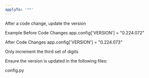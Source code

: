 ```yaml
---
applyTo: '**'
---
```

After a code change, update the version 

Example
Before Code Changes
app.config['VERSION'] = "0.224.072"

After Code Changes
app.config['VERSION'] = "0.224.073"

Only increment the third set of digits

Ensure the version is updated in the following files: 

config.py